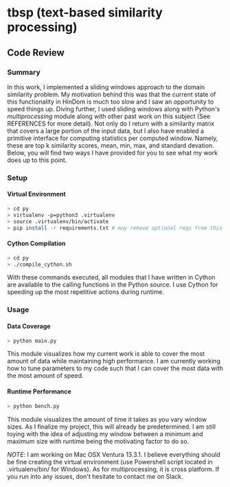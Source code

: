 # tbsp (text-based similarity processing)

## Code Review

### Summary
In this work, I implemented a sliding windows approach to the domain similarity
problem. My motivation behind this was that the current state of this
functionality in HinDom is much too slow and I saw an opportunity to speed
things up. Diving further, I used sliding windows along with Python's
_multiprocessing_ module along with other past work on this subject (See
REFERENCES for more detail). Not only do I return with a similarity matrix that
covers a large portion of the input data, but I also have enabled a primitive
interface for computing statistics per computed window. Namely, these are top k
similarity scores, mean, min, max, and standard devation. Below, you will find
two ways I have provided for you to see what my work does up to this point.


### Setup

#### Virtual Environment
```bash
> cd py
> virtualenv -p=python3 .virtualenv
> source .virtualenv/bin/activate
> pip install -r requirements.txt # may remove optional reqs from this file
```

#### Cython Compilation
```bash
> cd py
> ./compile_cython.sh
```

With these commands executed, all modules that I have written in Cython are
available to the calling functions in the Python source. I use Cython for
speeding up the most repetitive actions during runtime.

### Usage

#### Data Coverage

```bash
> python main.py
```

This module visualizes how my current work is able to cover the most amount of
data while maintaining high performance. I am currently working how to tune
parameters to my code such that I can cover the most data with the most amount
of speed.

#### Runtime Performance

```bash
> python bench.py
```

This module visualizes the amount of time it takes as you vary window sizes. As
I finalize my project, this will already be predetermined. I am still toying
with the idea of adjusting my window between a minimum and maximum size with
runtime being the motivating factor to do so.

_NOTE_: I am working on Mac OSX Ventura 13.3.1. I believe everything should be
fine creating the virtual environment (use Powershell script located in
.virtualenv/bin/ for Windows). As for multiprocessing, it is cross platform. If
you run into any issues, don't hesitate to contact me on Slack.

